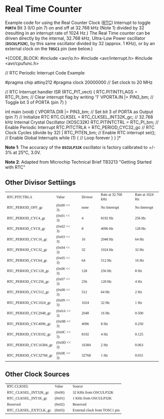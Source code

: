 # Real Time Counter

Example code for using the Real Counter Clock ([RTC](documentation/peripherals.md#RTC)) Interrupt to toggle **`PORTA`** Bit 3 (I/O pin 7) on and off at
32.768 kHz (Note 1) divided by 32 (resulting in an interrupt rate of 1024 Hz.)  The Real Time counter can be driven directly by the internal, 32.768 kHz,
Ultra-Low Power oscillator (**`OSCULP32K`**), by this same oscillator divided by 32 (approx. 1 KHz), or by an external clock on the **`TOSC1`** pin (see below.)

*[CODE_BLOCK:
#include <avr/io.h>
#include <avr/interrupt.h>
#include <avr/cpufunc.h>

  // RTC Periodic Interrupt Code Example

#pragma chip 	attiny212
#pragma clock	20000000                  // Set clock to 20 MHz

  // RTC Interrupt handler
ISR (RTC_PIT_vect) {
  RTC.PITINTFLAGS = RTC_PI_bm;            // Clear interrupt flag by writing '1'
  VPORTA.IN |= PIN3_bm;                   // Toggle bit 3 of PORTA (pin 7)
}

int main (void) 	{
  VPORTA.DIR |= PIN3_bm;                  // Set bit 3 of PORTA as Output (pin 7)
  // Initialize RTC
  RTC.CLKSEL = RTC_CLKSEL_INT32K_gc;      // 32.768 kHz Internal Crystal Oscillator (XOSC32K)
  RTC.PITINTCTRL = RTC_PI_bm;             // Enable Periodic Interrupt
  RTC.PITCTRLA = RTC_PERIOD_CYC32_gc      // RTC Clock Cycles (divide by 32)
               | RTC_PITEN_bm;            // Enable RTC interrupt
  sei();                                  // Enable Global Interrupts
  while (1) {                             // Loop forever
  }
}
]*

**Note 1**: The accuracy of the **`OSCULP32K`** oscillator is factory calibrated to +/- 3% at 25°C, 3.0V.

**Note 2**: Adapted from Microchip Technical Brief TB3213 "Getting Started with RTC"

## Other Divisor Settiings
<table style="font-family:monospaced;font-size:12">
  <trstyle="font-weight: bold"><td>RTC.PITCTRLA</td><td>Value</td><td>&nbsp;</td><td>Divisor</td><td>&nbsp;</td><td>Rate at 32.768 kHz</td><td>&nbsp;</td><td>Rate at 1024 Hz</td></tr>
  <tr><td>RTC_PERIOD_OFF_gc</td><td>(0x00 &lt;&lt; 3)</td><td></td><td>none</td><td></td><td>No Interrupt</td><td></td><td>No Interrupt</td></tr>
  <tr><td>RTC_PERIOD_CYC4_gc</td><td>(0x01 &lt;&lt; 3)</td><td></td><td>4</td><td></td><td>8192 Hz</td><td></td><td>256 Hz</td></tr>
  <tr><td>RTC_PERIOD_CYC8_gc</td><td>(0x02 &lt;&lt; 3)</td><td></td><td>8</td><td></td><td>4096 Hz</td><td></td><td>128 Hz</td></tr>
  <tr><td>RTC_PERIOD_CYC16_gc</td><td>(0x03 &lt;&lt; 3)</td><td></td><td>16</td><td></td><td>2048 Hz</td><td></td><td>64 Hz</td></tr>
  <tr><td>RTC_PERIOD_CYC32_gc</td><td>(0x04 &lt;&lt; 3)</td><td></td><td>32</td><td></td><td>1024 Hz</td><td></td><td>32 Hz</td></tr>
  <tr><td>RTC_PERIOD_CYC64_gc</td><td>(0x05 &lt;&lt; 3)</td><td></td><td>64</td><td></td><td>512 Hz</td><td></td><td>16 Hz</td></tr>
  <tr><td>RTC_PERIOD_CYC128_gc</td><td>(0x06 &lt;&lt; 3)</td><td></td><td>128</td><td></td><td>256 Hz</td><td></td><td>8 Hz</td></tr>
  <tr><td>RTC_PERIOD_CYC256_gc</td><td>(0x07 &lt;&lt; 3)</td><td></td><td>256</td><td></td><td>128 Hz</td><td></td><td>4 Hz</td></tr>
  <tr><td>RTC_PERIOD_CYC512_gc</td><td>(0x08 &lt;&lt; 3)</td><td></td><td>512</td><td></td><td>64 Hz</td><td></td><td>2 Hz</td></tr>
  <tr><td>RTC_PERIOD_CYC1024_gc</td><td>(0x09 &lt;&lt; 3)</td><td></td><td>1024</td><td></td><td>32 Hz</td><td></td><td>1 Hz</td></tr>
  <tr><td>RTC_PERIOD_CYC2048_gc</td><td>(0x0A &lt;&lt; 3)</td><td></td><td>2048</td><td></td><td>16 Hz</td><td></td><td>0.500</td></tr>
  <tr><td>RTC_PERIOD_CYC4096_gc</td><td>(0x0B &lt;&lt; 3)</td><td></td><td>4096</td><td></td><td>8 Hz</td><td></td><td>0.250</td></tr>
  <tr><td>RTC_PERIOD_CYC8192_gc</td><td>(0x0C &lt;&lt; 3)</td><td></td><td>8192</td><td></td><td>4 Hz</td><td></td><td>0.125</td></tr>
  <tr><td>RTC_PERIOD_CYC16384_gc</td><td>(0x0D &lt;&lt; 3)</td><td></td><td>16384</td><td></td><td>2 Hz</td><td></td><td>0.063</td></tr>
  <tr><td>RTC_PERIOD_CYC32768_gc</td><td>(0x0E &lt;&lt; 3)</td><td></td><td>32768</td><td></td><td>1 Hz</td><td></td><td>0.031</td></tr>
</table>

## Other Clock Sources
<table style="font-family:monospaced;font-size:12">
  <trstyle="font-weight: bold"><td>RTC.CLKSEL</td><td>Value</td><td>&nbsp;</td><td>Source</td></tr>
  <tr><td>RTC_CLKSEL_INT32K_gc</td><td>(0x00)</td><td>&nbsp;</td><td>32 KHz from OSCULP32K</td></tr>
  <tr><td>RTC_CLKSEL_INT1K_gc</td><td>(0x01)</td><td>&nbsp;</td><td>1 KHz from OSCULP32K</td></tr>
  <tr><td>Reserved</td><td>(0x02)</td><td>&nbsp;</td><td>Reserved</td></tr>
  <tr><td>RTC_CLKSEL_EXTCLK_gc</td><td>(0x03)<td>&nbsp;</td><td>External clock from TOSC1 pin</td></tr>
</table>
